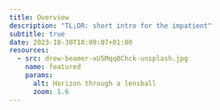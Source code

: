 ```yaml
---
title: Overview
description: "TL;DR: short intro for the impatient"
subtitle: true
date: 2023-10-30T18:09:07+01:00
resources:
  - src: drew-beamer-xU5Mqq0Chck-unsplash.jpg
    name: featured
    params:
      alt: Horizon through a lensball
      zoom: 1.6
---
```

